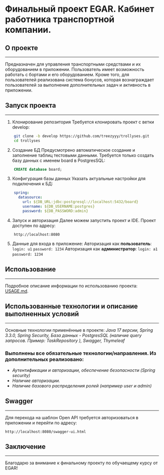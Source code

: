 # Финальный проект EGAR. Кабинет работника транспортной компании.

## О проекте
---
Предназначен для управления транспортными средствами и их оборудованием в приложении. Пользователь имеет возможность работать с бортами и его оборудованием. Кроме того, для пользователей реализована система бонусов, которая вознаграждает пользователей за выполнение дополнительных задач и активность в приложении.

## Запуск проекта

---
1. Клонирование репозитория
   Требуется клонировать проект с ветки develop:
``` bash
	git clone -b develop https://github.com/treezyyy/trollyses.git 
	cd trollyses 
```
2. Создание БД
   Предусмотрено автоматическое создание и заполнение таблиц тестовыми данными. Требуется только создать базу данных с именем board в PostgresSQL:
```sql
	CREATE database board;
```
3. Конфигурация базы данных
   Указать актуальные настройки для подключения к БД:
```yaml
	spring:  
	  datasource:  
	    url: ${DB_URL:jdbc:postgresql://localhost:5432/board}  
	    username: ${DB_USERNAME:postgres}  
	    password: ${DB_PASSWORD:admin}
```
4. Запуск и авторизация
   Далее можем запустить проект и IDE. Проект доступен по адресу:
```
	http://localhost:8080
```
5. Данные для входа в приложение:
   Авторизация как **пользователь**:
   `login: u1`
   `password: 1234`
   Авторизация как **администратор**:
   `login: a1`
   `password: 1234`

## Использование
---
Подробное описание информации по использованию проекта: [USAGE.md](./USAGE.md).

## Использованные технологии и описание выполненных условий
---

Основные технологии применённые в проекте:
*Java 17 версии, Spring 3.3.0, Spring Security, База данных - PostgresSQL (наличие query запросов. Пример: TaskRepository ), Swagger, Thymeleaf*
### Выполнены все обязательные технологии/направления. Из дополнительных реализовано:
- *Аутентификации и авторизации, обеспечение безопасности (Spring security)*
- *Наличие авторизации.*
- *Наличие базового распределения ролей (например user и admin)*

## Swagger
---
Для перехода на шаблон Open API требуется авторизоваться в приложении и перейти по адресу:
```
http://localhost:8080/swagger-ui.html
```

## Заключение
---
Благодарю за внимание к финальному проекту по обучаещему курсу от EGAR!
